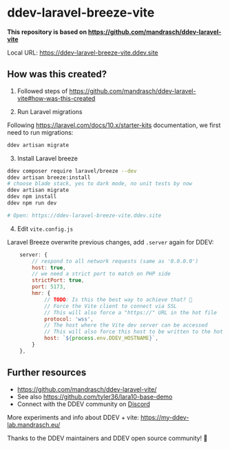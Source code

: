 # ddev-laravel-breeze-vite

**This repository is based on https://github.com/mandrasch/ddev-laravel-vite**

Local URL: https://ddev-laravel-breeze-vite.ddev.site

## How was this created?

1. Followed steps of https://github.com/mandrasch/ddev-laravel-vite#how-was-this-created 

2. Run Laravel migrations

Following https://laravel.com/docs/10.x/starter-kits documentation, we first need to run migrations:

```bash
ddev artisan migrate
```

3. Install Laravel breeze

```bash
ddev composer require laravel/breeze --dev
ddev artisan breeze:install
# choose blade stack, yes to dark mode, no unit tests by now
ddev artisan migrate
ddev npm install
ddev npm run dev

# Open: https://ddev-laravel-breeze-vite.ddev.site
```

4. Edit `vite.config.js`

Laravel Breeze overwrite previous changes, add `.server` again for DDEV:

```js
    server: {
        // respond to all network requests (same as '0.0.0.0')
        host: true,
        // we need a strict port to match on PHP side
        strictPort: true,
        port: 5173,
        hmr: {
            // TODO: Is this the best way to achieve that? 🤔
            // Force the Vite client to connect via SSL
            // This will also force a "https://" URL in the hot file
            protocol: 'wss',
            // The host where the Vite dev server can be accessed
            // This will also force this host to be written to the hot file
            host: `${process.env.DDEV_HOSTNAME}`,
        }
    },
```

## Further resources

- https://github.com/mandrasch/ddev-laravel-vite/
- See also https://github.com/tyler36/lara10-base-demo
- Connect with the DDEV community on [Discord](https://discord.gg/hCZFfAMc5k)

More experiments and info about DDEV + vite: https://my-ddev-lab.mandrasch.eu/

Thanks to the DDEV maintainers and DDEV open source community! 💚
